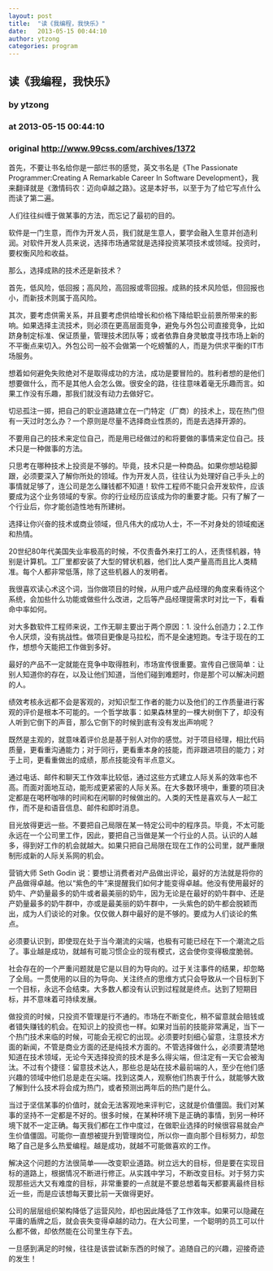 ```yaml
---
layout: post
title:  "读《我编程，我快乐》"
date:   2013-05-15 00:44:10
author: ytzong
categories: program
---
```


## 读《我编程，我快乐》
### by ytzong
### at 2013-05-15 00:44:10
### original <http://www.99css.com/archives/1372>

<p>首先，不要让书名给你是一部烂书的感觉，英文书名是《The Passionate Programmer:Creating A Remarkable Career In Software Development》，我来翻译就是《激情码农：迈向卓越之路》。这是本好书，以至于为了给它写点什么而读了第二遍。</p>
<p>人们往往纠缠于做某事的方法，而忘记了最初的目的。</p>
<p>软件是一门生意，而作为开发人员，我们就是生意人，要学会融入生意并创造利润。对软件开发人员来说，选择市场通常就是选择投资某项技术或领域。投资时，要权衡风险和收益。</p>
<p>那么，选择成熟的技术还是新技术？</p>
<p>首先，低风险，低回报；高风险，高回报或零回报。成熟的技术风险低，但回报也小，而新技术则属于高风险。</p>
<p>其次，要考虑供需关系，并且要考虑供给增长和价格下降给职业前景所带来的影响。如果选择主流技术，则必须在更高层面竞争，避免与外包公司直接竞争，比如跻身制定标准、保证质量，管理技术团队等；或者依靠自身灵敏度寻找市场上新的不平衡点来切入。外包公司一般不会做第一个吃螃蟹的人，而是为供求平衡的IT市场服务。</p>
<p>想着如何避免失败绝对不是取得成功的方法，成功是要冒险的。胜利者想的是他们想要做什么，而不是其他人会怎么做。很安全的路，往往意味着毫无乐趣而言。如果工作没有乐趣，那我们就没有动力去做好它。</p>
<p>切忌孤注一掷，把自己的职业道路建立在一门特定（厂商）的技术上，现在热门但有一天过时怎么办？一个原则是尽量不选择商业性质的，而是去选择开源的。</p>
<p>不要用自己的技术来定位自己，而是用已经做过的和将要做的事情来定位自己。技术只是一种做事的方法。</p>
<p>只思考在哪种技术上投资是不够的。毕竟，技术只是一种商品。如果你想站稳脚跟，必须要深入了解你所处的领域。作为开发人员，往往认为处理好自己手头上的事情就足够了，连公司是怎么赚钱都不知道！软件工程师不能只会开发软件，应该要成为这个业务领域的专家。你的行业经历应该成为你的重要才能。只有了解了一个行业后，你才能创造性地有所建树。</p>
<p>选择让你兴奋的技术或商业领域，但凡伟大的成功人士，不一不对身处的领域痴迷和热情。</p>
<p>20世纪80年代美国失业率极高的时候，不仅责备外来打工的人，还责怪机器，特别是计算机。工厂里都安装了大型的臂状机器，他们比人类产量高而且比人类精准。每个人都非常低落，除了这些机器人的发明者。</p>
<p>我很喜欢读心术这个词，当你做项目的时候，从用户或产品经理的角度来看待这个系统，会加些什么功能或做些什么改进，之后等产品经理提需求时对比一下，看看命中率如何。</p>
<p>对大多数软件工程师来说，工作无聊主要出于两个原因：1. 没什么创造力；2.工作令人厌烦，没有挑战性。做项目更像是马拉松，而不是全速短跑。专注于现在的工作，想想今天能把工作做到多好。</p>
<p>最好的产品不一定就能在竞争中取得胜利，市场宣传很重要。宣传自己很简单：让别人知道你的存在，以及让他们知道，当他们碰到难题时，你是那个可以解决问题的人。</p>
<p>绩效考核永远都不会是客观的，对知识型工作者的能力以及他们的工作质量进行客观的评价是根本不可能的。一个哲学故事：如果森林里的一棵大树倒下了，却没有人听到它倒下的声音，那么它倒下的时候到底有没有发出声响呢？</p>
<p>既然是主观的，就意味着评价总是基于别人对你的感觉。对于项目经理，相比代码质量，更看重沟通能力；对于同行，更看重本身的技能，而非跟进项目的能力；对于上司，更看重做出的成绩，那点技能没有半点意义。</p>
<p>通过电话、邮件和聊天工作效率比较低，通过这些方式建立人际关系的效率也不高。而面对面地互动，能形成更紧密的人际关系。在大多数环境中，重要的项目决定都是在喝杯咖啡的时间和在闲聊的时候做出的。人类的天性是喜欢与人一起工作，而不是和语音信息、邮件和即时消息。</p>
<p>目光放得更远一些。不要把自己局限在某一特定公司中的程序员。毕竟，不太可能永远在一个公司里工作，因此，要把自己当做是某一个行业的人员。认识的人越多，得到好工作的机会就越大。如果只把自己局限在现在工作的公司里，就严重限制形成新的人际关系网的机会。</p>
<p>营销大师 Seth Godin 说：要想让消费者对产品做出评论，最好的方法就是将你的产品做得卓越。他以“紫色的牛”来提醒我们如何才能变得卓越。他没有使用最好的奶牛、产奶量最多的奶牛或者最美丽的奶牛，因为无论是在最好的奶牛群中、还是产奶量最多的奶牛群中，亦或是最美丽的奶牛群中，一头紫色的奶牛都会脱颖而出，成为人们谈论的对象。仅仅做人群中最好的是不够的。要成为人们谈论的焦点。</p>
<p>必须要认识到，即使现在处于当今潮流的尖端，也极有可能已经在下一个潮流之后了。事业越是成功，就越有可能习惯企业的现有模式，这会使你变得极度脆弱。</p>
<p>社会存在的一个严重问题就是它是以目的为导向的。过于关注事件的结果，却忽略了全局。一贯使用的以目的为导向、关注终点的思维方式只会导致从一个目标到下一个目标，永远不会结束。大多数人都没有认识到过程就是终点。达到了短期目标，并不意味着可持续发展。</p>
<p>做投资的时候，只投资不管理是行不通的。市场在不断变化，稍不留意就会赔钱或者错失赚钱的机会。在知识上的投资也一样。如果对当前的技能非常满足，当下一个热门技术来临的时候，可能会无视它的出现。必须要时刻细心留意，注意技术方面的新闻，不管是商业方面的还是纯技术方面的。不管选择做什么，必须要清楚地知道在技术领域，无论今天选择投资的技术是多么得尖端，但注定有一天它会被淘汰。不过有个捷径：留意技术达人，那些总是站在技术最前端的人，至少在他们感兴趣的领域中他们总是走在尖端。找到这类人，观察他们热衷于什么，就能够大致了解到什么技术将会成为热门，或者预测出两年后的热门是什么。</p>
<p>当过于坚信某事的价值时，就会无法客观地来评判它，这就是价值僵固。我们对某事的坚持不一定都是不好的。很多时候，在某种环境下是正确的事情，到另一种环境下就不一定正确。每天我们都在工作中度过，在做职业选择的时候很容易就会产生价值僵固。可能你一直想被提升到管理岗位，所以你一直向那个目标努力，却忽略了自己是多么热爱编程。越是成功，就越不可能做喜欢的工作。</p>
<p>解决这个问题的方法很简单——改变职业道路。树立远大的目标，但是要在实现目标的道路上，根据情况不断进行修正。从实践中学习，不断改变目标。对于努力实现那些远大又有难度的目标，非常重要的一点就是不要总想着每天都要离最终目标近一些，而是应该想每天要比前一天做得更好。</p>
<p>公司的层层组织架构降低了运营风险，却也因此降低了工作效率。如果可以隐藏在平庸的盾牌之后，就会丧失变得卓越的动力。在大公司里，一个聪明的员工可以什么都不做，却依然能在公司里生存下去。</p>
<p>一旦感到满足的时候，往往是该尝试新东西的时候了。追随自己的兴趣，迎接奇迹的发生！</p>